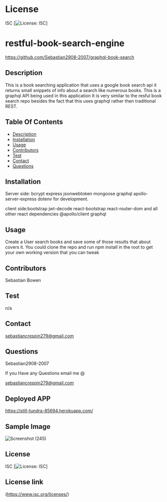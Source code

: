 
# License
 ISC
[![License: ISC](https://img.shields.io/badge/License-ISC-blue.svg)]
                 
      

# restful-book-search-engine
 https://github.com/Sebastian2908-2007/graphql-book-search
 ## Description

This is a book searching application that uses a google book search api it returns small  snippets of info about a search like numerous books. This is a graphql API being used in this application It is very similar to the resful book search repo besides the fact that this uses graphql rather then traditional REST.
    
 ## Table Of Contents
* [Description](#description)
* [Installation](#installation)
* [Usage](#usage)
* [Contributors](#contributors)
* [Test](#test)
* [Contact](#contact)
* [Questions](#questions)
    
 ## Installation

Server side: bcrypt express jsonwebtoken mongoose graphql apollo-server-express dotenv for development.

client side:bootstrap jwt-decode react-bootstrap react-router-dom and all other react dependencies
@apollo/client graphql

## Usage
 Create a User search books and save some of those results  that about covers it. You could clone the repo and run npm install in the root to get your own working version that you can tweak

 ## Contributors

  Sebastian Bowen

 ## Test 

 n/a
    
## Contact

 sebastiancrespin279@gmail.com

## Questions

 Sebastian2908-2007

If you Have any Questions email me @

sebastiancrespin279@gmail.com

## Deployed APP
https://still-tundra-85694.herokuapp.com/

## Sample Image
![Screenshot (245)](https://user-images.githubusercontent.com/77297220/164945917-1f0b0a61-e9cb-4c3d-b0aa-83e4331609b3.png)

## License
ISC 
[![License: ISC](https://img.shields.io/badge/License-ISC-blue.svg)]

## License link
(https://www.isc.org/licenses/)   
